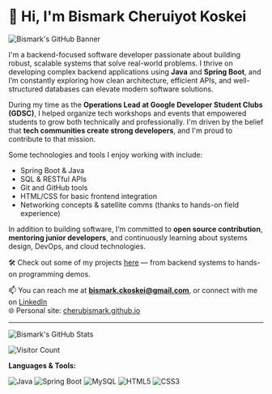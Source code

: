 # 👋 Hi, I'm Bismark Cheruiyot Koskei

![Bismark's GitHub Banner](https://i.imgur.com/FV02NGn.png)

I'm a backend-focused software developer passionate about building robust, scalable systems that solve real-world problems. I thrive on developing complex backend applications using **Java** and **Spring Boot**, and I’m constantly exploring how clean architecture, efficient APIs, and well-structured databases can elevate modern software solutions.

During my time as the **Operations Lead at Google Developer Student Clubs (GDSC)**, I helped organize tech workshops and events that empowered students to grow both technically and professionally. I'm driven by the belief that **tech communities create strong developers**, and I'm proud to contribute to that mission.

Some technologies and tools I enjoy working with include:
- Spring Boot & Java
- SQL & RESTful APIs
- Git and GitHub tools
- HTML/CSS for basic frontend integration
- Networking concepts & satellite comms (thanks to hands-on field experience)

In addition to building software, I’m committed to **open source contribution**, **mentoring junior developers**, and continuously learning about systems design, DevOps, and cloud technologies.

🛠️ Check out some of my projects [here](https://github.com/cherubismark?tab=repositories) — from backend systems to hands-on programming demos.

📫 You can reach me at **bismark.ckoskei@gmail.com**, or connect with me on [LinkedIn](https://linkedin.com/in/bismark-cheruiyot)  
🌐 Personal site: [cherubismark.github.io](https://cherubismark.github.io)

---

![Bismark's GitHub Stats](https://github-readme-stats.vercel.app/api?username=cherubismark&show_icons=true&hide_title=true&count_private=true&hide=prs&theme=radical)

![Visitor Count](https://visitor-badge.laobi.icu/badge?page_id=cherubismark.cherubismark)

**Languages & Tools:**

![Java](https://img.shields.io/badge/Java-%23E34A86.svg?style=flat&logo=java&logoColor=white)
![Spring Boot](https://img.shields.io/badge/Spring%20Boot-%236DB33F.svg?style=flat&logo=springboot&logoColor=white)
![MySQL](https://img.shields.io/badge/MySQL-%234479A1.svg?style=flat&logo=mysql&logoColor=white)
![HTML5](https://img.shields.io/badge/HTML5-%23E34F26.svg?style=flat&logo=html5&logoColor=white)
![CSS3](https://img.shields.io/badge/CSS3-%231572B6.svg?style=flat&logo=css3&logoColor=white)
